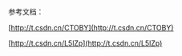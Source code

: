 参考文档：

[http://t.csdn.cn/CTOBY](http://t.csdn.cn/CTOBY)

[http://t.csdn.cn/L5lZp](http://t.csdn.cn/L5lZp)